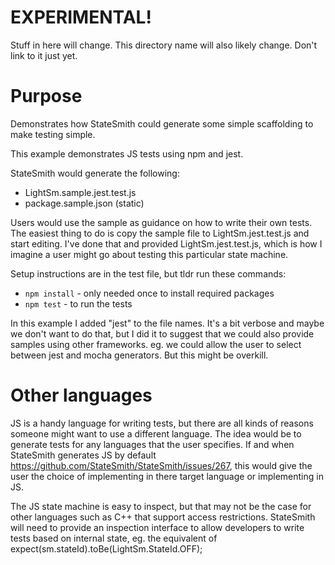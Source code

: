 # EXPERIMENTAL!

Stuff in here will change. This directory name will also likely change. Don't link to it just yet.

# Purpose
Demonstrates how StateSmith could generate some simple scaffolding to make testing simple.

This example demonstrates JS tests using npm and jest.

StateSmith would generate the following:
- LightSm.sample.jest.test.js
- package.sample.json (static)

Users would use the sample as guidance on how to write their own tests.
The easiest thing to do is copy the sample file to LightSm.jest.test.js
and start editing. I've done that and provided LightSm.jest.test.js,
which is how I imagine a user might go about testing this particular
state machine.

Setup instructions are in the test file, but tldr run these commands:
* `npm install` - only needed once to install required packages
* `npm test` - to run the tests

In this example I added "jest" to the file names. It's a bit verbose and
maybe we don't want to do that, but I did it to suggest that we could
also provide samples using other frameworks. eg. we could allow the
user to select between jest and mocha generators. But this might be overkill.

# Other languages

JS is a handy language for writing tests, but there are all kinds of reasons
someone might want to use a different language. The idea would be to generate
tests for any languages that the user specifies. If and when StateSmith
generates JS by default https://github.com/StateSmith/StateSmith/issues/267, 
this would give the user the choice of implementing in there target language
or implementing in JS.

The JS state machine is easy to inspect, but that may not be the case for other
languages such as C++ that support access restrictions. StateSmith will need
to provide an inspection interface to allow developers to write tests based 
on internal state, eg. the equivalent of expect(sm.stateId).toBe(LightSm.StateId.OFF);